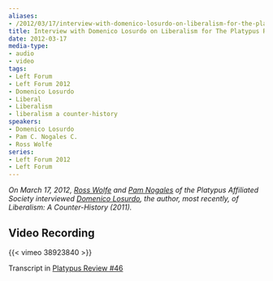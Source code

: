 ```yaml
---
aliases:
- /2012/03/17/interview-with-domenico-losurdo-on-liberalism-for-the-platypus-review
title: Interview with Domenico Losurdo on Liberalism for The Platypus Review
date: 2012-03-17
media-type:
- audio
- video
tags:
- Left Forum
- Left Forum 2012
- Domenico Losurdo
- Liberal
- Liberalism
- liberalism a counter-history
speakers:
- Domenico Losurdo
- Pam C. Nogales C.
- Ross Wolfe
series:
- Left Forum 2012
- Left Forum
---
```


_On March 17, 2012, [Ross Wolfe](/speakers/ross-wolfe) and [Pam Nogales](/speakers/pam-c-nogales-c) of the Platypus Affiliated Society interviewed [Domenico Losurdo](/speakers/domenico-losurdo), the author, most recently, of *Liberalism: A Counter-History* (2011)._

## Video Recording

{{< vimeo 38923840 >}}

Transcript in [Platypus Review #46](/2012/05/01/liberalism-and-marx-domenico-losurdo/)
